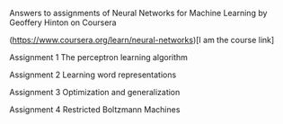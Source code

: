 
Answers to assignments of Neural Networks for Machine Learning by Geoffery Hinton on Coursera

(https://www.coursera.org/learn/neural-networks)[I am the course link]

Assignment 1
The perceptron learning algorithm

Assignment 2
Learning word representations

Assignment 3
Optimization and generalization

Assignment 4
Restricted Boltzmann Machines
